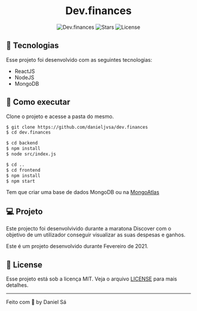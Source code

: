 <h1 align="center">
  Dev.finances
</h1>

<p align="center">
  <img src="https://img.shields.io/static/v1?label=App&message=Dev.finances&color=8257E5&labelColor=000000" alt="Dev.finances" />
  
  <img src="https://img.shields.io/github/stars/danieljvsa/dev.finances?label=stars&message=MIT&color=8257E5&labelColor=000000" alt="Stars">

  <img  src="https://img.shields.io/static/v1?label=license&message=MIT&color=8257E5&labelColor=000000" alt="License">   
</p>

## 🧪 Tecnologias

Esse projeto foi desenvolvido com as seguintes tecnologias:

- ReactJS
- NodeJS
- MongoDB

## 🚀 Como executar

Clone o projeto e acesse a pasta do mesmo.

```bash
$ git clone https://github.com/danieljvsa/dev.finances
$ cd dev.finances
```

```bash
$ cd backend
$ npm install
$ node src/index.js
```

```bash
$ cd ..
$ cd frontend 
$ npm install
$ npm start
```
Tem que criar uma base de dados MongoDB ou na [MongoAtlas](https://www.mongodb.com/)

## 💻 Projeto

Este projecto foi desenvolvivido durante a maratona Discover com o objetivo de um utilizador conseguir visualizar as suas despesas e ganhos. 

Este é um projeto desenvolvido durante Fevereiro de 2021.



## 📝 License

Esse projeto está sob a licença MIT. Veja o arquivo [LICENSE](LICENSE.md) para mais detalhes.

---

Feito com 💜 by Daniel Sá 
